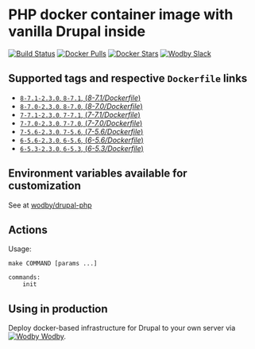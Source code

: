 # PHP docker container image with vanilla Drupal inside

[![Build Status](https://travis-ci.org/wodby/drupal.svg?branch=master)](https://travis-ci.org/wodby/drupal)
[![Docker Pulls](https://img.shields.io/docker/pulls/wodby/drupal.svg)](https://hub.docker.com/r/wodby/drupal)
[![Docker Stars](https://img.shields.io/docker/stars/wodby/drupal.svg)](https://hub.docker.com/r/wodby/drupal)
[![Wodby Slack](http://slack.wodby.com/badge.svg)](http://slack.wodby.com)

## Supported tags and respective `Dockerfile` links

- [`8-7.1-2.3.0`, `8-7.1`, (*8-7.1/Dockerfile*)](https://github.com/wodby/drupal/tree/master/8/7.1/Dockerfile)
- [`8-7.0-2.3.0`, `8-7.0`, (*8-7.0/Dockerfile*)](https://github.com/wodby/drupal/tree/master/8/7.0/Dockerfile)
- [`7-7.1-2.3.0`, `7-7.1`, (*7-7.1/Dockerfile*)](https://github.com/wodby/drupal/tree/master/7/7.1/Dockerfile)
- [`7-7.0-2.3.0`, `7-7.0`, (*7-7.0/Dockerfile*)](https://github.com/wodby/drupal/tree/master/7/7.0/Dockerfile)
- [`7-5.6-2.3.0`, `7-5.6`, (*7-5.6/Dockerfile*)](https://github.com/wodby/drupal/tree/master/7/5.6/Dockerfile)
- [`6-5.6-2.3.0`, `6-5.6`, (*6-5.6/Dockerfile*)](https://github.com/wodby/drupal/tree/master/6/5.6/Dockerfile)
- [`6-5.3-2.3.0`, `6-5.3`, (*6-5.3/Dockerfile*)](https://github.com/wodby/drupal/tree/master/6/5.3/Dockerfile)

## Environment variables available for customization

See at [wodby/drupal-php](https://github.com/wodby/drupal-php)

## Actions

Usage:

```
make COMMAND [params ...]
 
commands:
    init
```

## Using in production

Deploy docker-based infrastructure for Drupal to your own server via [![Wodby](https://www.google.com/s2/favicons?domain=wodby.com) Wodby](https://wodby.com).
